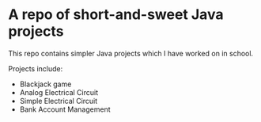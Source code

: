 # A repo of short-and-sweet Java projects

This repo contains simpler Java projects which I have worked on in school.

Projects include:
- Blackjack game
- Analog Electrical Circuit
- Simple Electrical Circuit
- Bank Account Management
